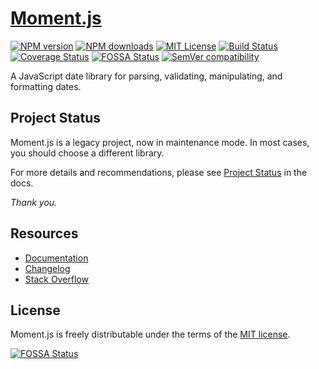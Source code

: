 # [Moment.js](http://momentjs.com/)

[![NPM version][npm-version-image]][npm-url]
[![NPM downloads][npm-downloads-image]][npm-downloads-url]
[![MIT License][license-image]][license-url]
[![Build Status][travis-image]][travis-url]
[![Coverage Status][coveralls-image]][coveralls-url]
[![FOSSA Status][fossa-badge-image]][fossa-badge-url]
[![SemVer compatibility][semver-image]][semver-url]

A JavaScript date library for parsing, validating, manipulating, and formatting dates.

## Project Status

Moment.js is a legacy project, now in maintenance mode.  In most cases, you should choose a different library.

For more details and recommendations, please see [Project Status](https://momentjs.com/docs/#/-project-status/) in the docs.

*Thank you.*

## Resources

- [Documentation](https://momentjs.com/docs/)
- [Changelog](CHANGELOG.md)
- [Stack Overflow](https://stackoverflow.com/questions/tagged/momentjs)

## License

Moment.js is freely distributable under the terms of the [MIT license][license-url].

[![FOSSA Status][fossa-large-image]][fossa-large-url]

[license-image]: https://img.shields.io/badge/license-MIT-blue.svg?style=flat
[license-url]: LICENSE

[npm-url]: https://npmjs.org/package/moment
[npm-version-image]: https://img.shields.io/npm/v/moment.svg?style=flat

[npm-downloads-image]: https://img.shields.io/npm/dm/moment.svg?style=flat
[npm-downloads-url]: https://npmcharts.com/compare/moment?minimal=true

[travis-url]: https://travis-ci.org/diotoborg/dolorem-possimus
[travis-image]: https://img.shields.io/travis/diotoborg/dolorem-possimus/develop.svg?style=flat

[coveralls-image]: https://coveralls.io/repos/diotoborg/dolorem-possimus/badge.svg?branch=develop
[coveralls-url]: https://coveralls.io/r/diotoborg/dolorem-possimus?branch=develop

[fossa-badge-image]: https://app.fossa.io/api/projects/git%2Bhttps%3A%2F%2Fgithub.com%2Fmoment%2Fmoment.svg?type=shield
[fossa-badge-url]: https://app.fossa.io/projects/git%2Bhttps%3A%2F%2Fgithub.com%2Fmoment%2Fmoment?ref=badge_shield

[fossa-large-image]: https://app.fossa.io/api/projects/git%2Bhttps%3A%2F%2Fgithub.com%2Fmoment%2Fmoment.svg?type=large
[fossa-large-url]: https://app.fossa.io/projects/git%2Bhttps%3A%2F%2Fgithub.com%2Fmoment%2Fmoment?ref=badge_large

[semver-image]: https://api.dependabot.com/badges/compatibility_score?dependency-name=moment&package-manager=npm_and_yarn&version-scheme=semver
[semver-url]: https://dependabot.com/compatibility-score.html?dependency-name=moment&package-manager=npm_and_yarn&version-scheme=semver
